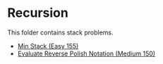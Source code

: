 # Recursion

This folder contains stack problems.

* [Min Stack (Easy 155)](/Stacks/min/)
* [Evaluate Reverse Polish Notation (Medium 150)](/Stacks/rpn/)
